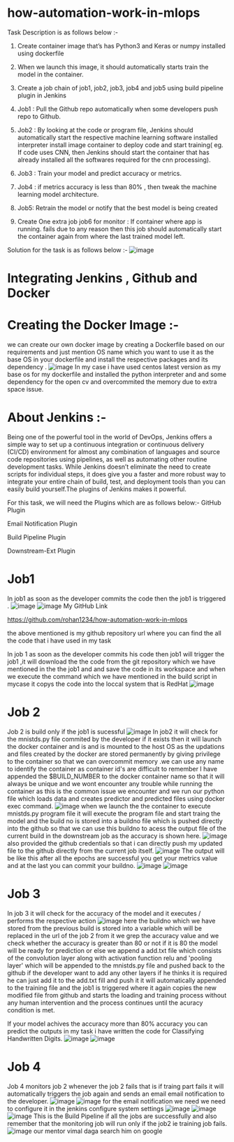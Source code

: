 # how-automation-work-in-mlops
Task Description is as follows below :-
1. Create container image that’s has Python3 and Keras or numpy installed using dockerfile 

2. When we launch this image, it should automatically starts train the model in the container.

3. Create a job chain of job1, job2, job3, job4 and job5 using build pipeline plugin in Jenkins 

4. Job1 : Pull the Github repo automatically when some developers push repo to Github.

5. Job2 : By looking at the code or program file, Jenkins should automatically start the respective machine learning software installed interpreter install image container to deploy code and start training( eg. If code uses CNN, then Jenkins should start the container that has already installed all the softwares required for the cnn processing).

6. Job3 : Train your model and predict accuracy or metrics.

7. Job4 : if metrics accuracy is less than 80% , then tweak the machine learning model architecture.

8. Job5: Retrain the model or notify that the best model is being created

9. Create One extra job job6 for monitor : If container where app is running. fails due to any reason then this job should automatically start the container again from where the last trained model left.

Solution for the task is as follows below :-
![image](https://user-images.githubusercontent.com/61894395/83334624-667dd100-a2c5-11ea-929e-6614164958d1.png)
# Integrating Jenkins , Github and Docker
# Creating the Docker Image :-
we can create our own docker image by creating a Dockerfile based on our requirements and just mention OS name which you want to use it as the base OS in your dockerfile and install the respective packages and its dependency .
![image](https://user-images.githubusercontent.com/61894395/83334710-f1f76200-a2c5-11ea-9c1a-c5ae2a62cfc6.png)
In my case i have used centos latest version as my base os for my dockerfile and installed the python interpreter and and some dependency for the open cv and overcommited the memory due to extra space issue.

# About Jenkins :-
Being one of the powerful tool in the world of DevOps, Jenkins offers a simple way to set up a continuous integration or continuous delivery (CI/CD) environment for almost any combination of languages and source code repositories using pipelines, as well as automating other routine development tasks. While Jenkins doesn’t eliminate the need to create scripts for individual steps, it does give you a faster and more robust way to integrate your entire chain of build, test, and deployment tools than you can easily build yourself.The plugins of Jenkins makes it powerful.

For this task, we will need the Plugins which are as follows below:-
GitHub Plugin

Email Notification Plugin

Build Pipeline Plugin

Downstream-Ext Plugin

# Job1
In job1 as soon as the developer commits the code then the job1 is triggered .
![image](https://user-images.githubusercontent.com/61894395/83334887-24ee2580-a2c7-11ea-8cfd-02c22d600158.png)
![image](https://user-images.githubusercontent.com/61894395/83334895-35060500-a2c7-11ea-92bf-ac4812191750.png)
My GitHub Link

https://github.com/rohan1234/how-automation-work-in-mlops

the above mentioned is my github repository url where you can find the all the code that i have used in my task

In job 1 as soon as the developer commits his code then job1 will trigger the job1 ,it will download the the code from the git repository which we have mentioned in the the job1 and and save the code in its workspace and when we execute the command which we have mentioned in the build script in mycase it copys the code into the loccal system that is RedHat
![image](https://user-images.githubusercontent.com/61894395/83334917-5d8dff00-a2c7-11ea-93e0-142db80af6e1.png)
# Job 2
Job 2 is build only if the job1 is sucessful
![image](https://user-images.githubusercontent.com/61894395/83334996-a80f7b80-a2c7-11ea-8514-0fece8a35990.png)
In job2 it will check for the mnistds.py file commited by the developer if it exists then it will launch the docker container and is and is mounted to the host OS as the updations and files created by the docker are stored permanently by giving privilege to the container so that we can overcommit memory .we can use any name to identify the container as container id's are difficult to remember I have appended the $BUILD_NUMBER to the docker container name so that it will always be unique and we wont encounter any trouble while running the container as this is the common issue we encounter and we run our python file which loads data and creates predictor and predicted files using docker exec command.
![image](https://user-images.githubusercontent.com/61894395/83335033-c5dce080-a2c7-11ea-854c-1e7d25c3e758.png)
when we launch the the container to execute mnistds.py program file it will execute the program file and start traing the model and the build no is stored into a buildno file which is pushed directly into the github so that we can use this buildno to acess the output file of the current build in the downstream job as the accuracy is shown here.
![image](https://user-images.githubusercontent.com/61894395/83335070-e442dc00-a2c7-11ea-834c-63b0eb874d28.png)
also provided the github credentials so that i can directly push my updated file to the github directly from the current job itself.
![image](https://user-images.githubusercontent.com/61894395/83335096-fb81c980-a2c7-11ea-8187-be46e41cc53e.png)
The output will be like this after all the epochs are successful you get your metrics value and at the last you can commit your buildno.
![image](https://user-images.githubusercontent.com/61894395/83335114-17856b00-a2c8-11ea-8fc0-904ced21f5f2.png)
![image](https://user-images.githubusercontent.com/61894395/83335125-2a983b00-a2c8-11ea-81ed-41f46d1cb18e.png)
# Job 3
In job 3 it will check for the accuracy of the model and it executes / performs the respective action
![image](https://user-images.githubusercontent.com/61894395/83335142-46034600-a2c8-11ea-9833-ee5713a9c1f9.png)
here the buildno which we have stored from the previous build is stored into a variable which will be replaced in the url of the job 2 from it we grep the accuracy value and we check whether the accuracy is greater than 80 or not if it is 80 the model will be ready for prediction or else we append a add.txt file which consists of the convolution layer along with activation function relu and 'pooling layer' which will be appended to the mnistds.py file and pushed back to the github if the developer want to add any other layers if he thinks it is required he can just add it to the add.txt fill and push it it will automatically appended to the training file and the job1 is triggered where it again copies the new modified file from github and starts the loading and training process without any human intervention and the process continues until the acuracy condition is met.

If your model achives the accuracy more than 80% accuracy you can predict the outputs in my task i have written the code for Classifying Handwritten Digits.
![image](https://user-images.githubusercontent.com/61894395/83335156-629f7e00-a2c8-11ea-9628-7ba092fe045b.png)
![image](https://user-images.githubusercontent.com/61894395/83335174-78ad3e80-a2c8-11ea-84d4-7a1304878e81.png)
# Job 4
Job 4 monitors job 2 whenever the job 2 fails that is if traing part fails it will automatically triggers the job again and sends an email email notification to the developer.
![image](https://user-images.githubusercontent.com/61894395/83335199-967aa380-a2c8-11ea-80aa-4b110ef34b22.png)
![image](https://user-images.githubusercontent.com/61894395/83335206-ae522780-a2c8-11ea-9fa6-fbfe5c840ee7.png)
for the email notification we need we need to configure it in the jenkins configure system settings
![image](https://user-images.githubusercontent.com/61894395/83335216-c5911500-a2c8-11ea-9474-4431aa0a2564.png)
![image](https://user-images.githubusercontent.com/61894395/83335224-dc376c00-a2c8-11ea-9a54-1810c6253a3e.png)
![image](https://user-images.githubusercontent.com/61894395/83335230-ece7e200-a2c8-11ea-8bd8-5160ac7196e1.png)
This is the Build Pipeline if all the jobs are successfully and also remember that the monitoring job will run only if the job2 ie training job fails.
![image](https://user-images.githubusercontent.com/61894395/83335239-08eb8380-a2c9-11ea-9805-250cbd84cb96.png)
our mentor vimal daga search him on google 
